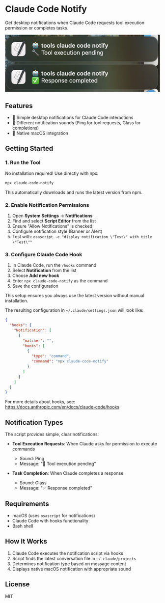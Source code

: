 # Claude Code Notify

Get desktop notifications when Claude Code requests tool execution permission or completes tasks.

![Notification Example](notification-example.png)

## Features

- 🔔 Simple desktop notifications for Claude Code interactions
- 🎵 Different notification sounds (Ping for tool requests, Glass for completions)
- 🍎 Native macOS integration

## Getting Started

### 1. Run the Tool

No installation required! Use directly with npx:

```bash
npx claude-code-notify
```

This automatically downloads and runs the latest version from npm.

### 2. Enable Notification Permissions

1. Open **System Settings** → **Notifications**
2. Find and select **Script Editor** from the list
3. Ensure "Allow Notifications" is checked
4. Configure notification style (Banner or Alert)
5. Test with: `osascript -e "display notification \"Test\" with title \"Test\""`

### 3. Configure Claude Code Hook

1. In Claude Code, run the `/hooks` command
2. Select **Notification** from the list
3. Choose **Add new hook**
4. Enter `npx claude-code-notify` as the command
5. Save the configuration

This setup ensures you always use the latest version without manual installation.

The resulting configuration in `~/.claude/settings.json` will look like:

```json
{
  "hooks": {
    "Notification": [
      {
        "matcher": "",
        "hooks": [
          {
            "type": "command",
            "command": "npx claude-code-notify"
          }
        ]
      }
    ]
  }
}
```

For more details about hooks, see: https://docs.anthropic.com/en/docs/claude-code/hooks

## Notification Types

The script provides simple, clear notifications:

- **Tool Execution Requests**: When Claude asks for permission to execute commands

  - Sound: Ping
  - Message: "🔧 Tool execution pending"

- **Task Completion**: When Claude completes a response
  - Sound: Glass
  - Message: "✅ Response completed"

## Requirements

- macOS (uses `osascript` for notifications)
- Claude Code with hooks functionality
- Bash shell

## How It Works

1. Claude Code executes the notification script via hooks
2. Script finds the latest conversation file in `~/.claude/projects`
3. Determines notification type based on message content
4. Displays native macOS notification with appropriate sound

## License

MIT
